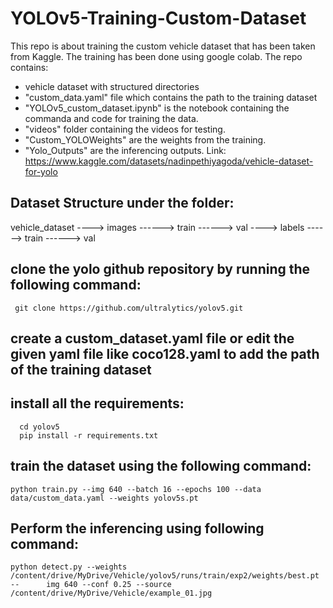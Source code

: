# YOLOv5-Training-Custom-Dataset
This repo is about training the custom vehicle dataset that has been taken from Kaggle. The training has been done using google colab. The repo contains:
- vehicle dataset with structured directories
- "custom_data.yaml" file which contains the path to the training dataset
- "YOLOv5_custom_dataset.ipynb" is the notebook containing the commanda and code for training the data.
- "videos" folder containing the videos for testing.
- "Custom_YOLOWeights" are the weights from the training.
-  "Yolo_Outputs" are the inferencing outputs.
Link: https://www.kaggle.com/datasets/nadinpethiyagoda/vehicle-dataset-for-yolo

## Dataset Structure under the folder:
vehicle_dataset
    ----> images
              ------> train
              ------> val
    ----> labels
              ------> train
              ------> val

## clone the yolo github repository by running the following command:
     git clone https://github.com/ultralytics/yolov5.git

## create a custom_dataset.yaml file or edit the given yaml file like coco128.yaml to add the path of the training dataset

## install all the requirements:
      cd yolov5
      pip install -r requirements.txt

## train the dataset using the following command:
    python train.py --img 640 --batch 16 --epochs 100 --data data/custom_data.yaml --weights yolov5s.pt

## Perform the inferencing using following command:
    python detect.py --weights /content/drive/MyDrive/Vehicle/yolov5/runs/train/exp2/weights/best.pt --      img 640 --conf 0.25 --source /content/drive/MyDrive/Vehicle/example_01.jpg
     

  
